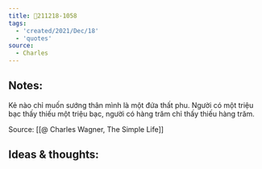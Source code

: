 ```yaml
---
title: 💬211218-1058
tags:
  - 'created/2021/Dec/18'
  - 'quotes'
source:
  - Charles
---
```


## Notes:
Kẻ nào chỉ muốn sướng thân mình là một đứa thất phu. Người có một triệu bạc thấy thiếu một triệu bạc, người có hàng trăm chỉ thấy thiếu hàng trăm.

Source: [[@ Charles Wagner, The Simple Life]]

## Ideas & thoughts:
